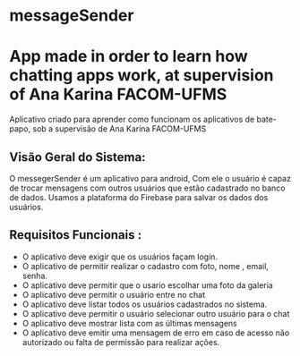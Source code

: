 # messageSender

App made in order to learn how chatting apps work, at supervision of Ana Karina FACOM-UFMS
=======
Aplicativo criado para aprender como funcionam os aplicativos de bate-papo, sob a supervisão de Ana Karina FACOM-UFMS

## Visão Geral do Sistema:
   O messegerSender é um aplicativo para android, Com ele o usuário é capaz de trocar mensagens com outros usuários que estão cadastrado no banco de dados. Usamos a plataforma do Firebase para salvar os dados dos usuários.

## Requisitos Funcionais :
- O aplicativo deve exigir que os usuários façam login.
- O aplicativo de permitir realizar  o cadastro com foto, nome , email, senha.
- O aplicativo deve permitir que o usario escolhar uma foto da galeria 
- O aplicativo deve permitir o usuário entre no chat
- O aplicativo deve listar todos os usuários cadastrados no sistema.
- O aplicativo deve permitir o usuário selecionar outro usuário para o chat
- O aplicativo deve mostrar lista com as últimas mensagens
- O  aplicativo deve emitir uma mensagem de erro em caso de acesso não autorizado ou falta de permissão para realizar ações.
